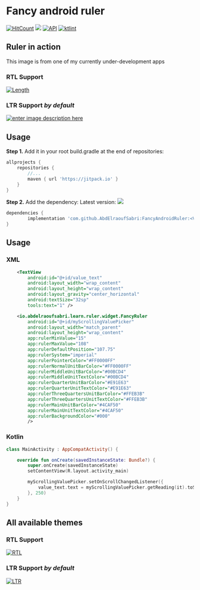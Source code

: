 # Fancy android ruler
[![HitCount](http://hits.dwyl.com/AbdElraoufSabri/FancyAndroidRuler.svg)](http://hits.dwyl.com/AbdElraoufSabri/FancyAndroidRuler)  [![](https://jitpack.io/v/AbdElraoufSabri/FancyAndroidRuler.svg)](https://jitpack.io/#AbdElraoufSabri/FancyAndroidRuler) [![API](https://img.shields.io/badge/API-19%2B-orange.svg?style=flat)](https://android-arsenal.com/api?level=19)  [![ktlint](https://img.shields.io/badge/code%20style-%E2%9D%A4-FF4081.svg)](https://ktlint.github.io/)

## Ruler in action

This image is from one of my currently under-development apps
### RTL Support

[![Length][1]][1]

### LTR Support _by default_
[![enter image description here][2]][2]

## Usage
**Step 1.** Add it in your root build.gradle at the end of repositories:

```groovy
allprojects {
    repositories {
        //...
        maven { url 'https://jitpack.io' }
    }
}
```

**Step 2.** Add the dependency: Latest version: [![](https://jitpack.io/v/AbdElraoufSabri/FancyAndroidRuler.svg)](https://jitpack.io/#AbdElraoufSabri/FancyAndroidRuler)

```groovy
dependencies {
        implementation 'com.github.AbdElraoufSabri:FancyAndroidRuler:<VERSION>'
}
```

## Usage
### XML
```xml
    <TextView
        android:id="@+id/value_text"
        android:layout_width="wrap_content"
        android:layout_height="wrap_content"
        android:layout_gravity="center_horizontal"
        android:textSize="32sp"
        tools:text="1" />

    <io.abdelraoufsabri.learn.ruler.widget.FancyRuler
        android:id="@+id/myScrollingValuePicker"
        android:layout_width="match_parent"
        android:layout_height="wrap_content"
        app:rulerMinValue="15"
        app:rulerMaxValue="108"
        app:rulerDefaultPosition="107.75"
        app:rulerSystem="imperial"
        app:rulerPointerColor="#FF0000FF"
        app:rulerNormalUnitBarColor="#FF0000FF"
        app:rulerMiddleUnitBarColor="#00BCD4"
        app:rulerMiddleUnitTextColor="#00BCD4"
        app:rulerQuarterUnitBarColor="#E91E63"
        app:rulerQuarterUnitTextColor="#E91E63"
        app:rulerThreeQuartersUnitBarColor="#FFEB3B"
        app:rulerThreeQuartersUnitTextColor="#FFEB3B"
        app:rulerMainUnitBarColor="#4CAF50"
        app:rulerMainUnitTextColor="#4CAF50"
        app:rulerBackgroundColor="#000"
        />
```

### Kotlin
```kotlin
class MainActivity : AppCompatActivity() {

    override fun onCreate(savedInstanceState: Bundle?) {
        super.onCreate(savedInstanceState)
        setContentView(R.layout.activity_main)

        myScrollingValuePicker.setOnScrollChangedListener({
            value_text.text = myScrollingValuePicker.getReading(it).toString()
        }, 250)
    }
}

```
## All available themes
### RTL Support

[![RTL][3]][3]

### LTR Support _by default_

[![LTR][4]][4]


  [1]: https://i.stack.imgur.com/sPlfr.gif
  [2]: https://i.stack.imgur.com/TYVLr.gif
  [3]: https://i.stack.imgur.com/nA2hK.png
  [4]: https://i.stack.imgur.com/uGiTD.png
